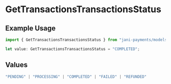 # GetTransactionsTransactionsStatus

## Example Usage

```typescript
import { GetTransactionsTransactionsStatus } from "jani-payments/models/operations";

let value: GetTransactionsTransactionsStatus = "COMPLETED";
```

## Values

```typescript
"PENDING" | "PROCESSING" | "COMPLETED" | "FAILED" | "REFUNDED"
```